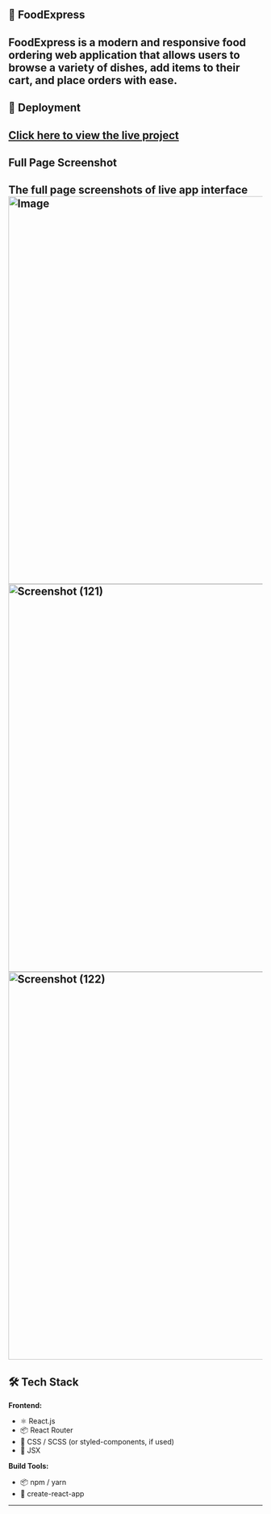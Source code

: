 ## 🍔 FoodExpress

**FoodExpress** is a modern and responsive food ordering web application that allows users to browse a variety of dishes, add items to their cart, and place orders with ease.
------------------------------------------------------------------------------------------------------------------------------------------------------------------------------------------
## 🚀 Deployment
[Click here to view the live project](https://kumud-09.github.io/FoodOrdering)
-------------------------------------------------------------------------------------------------------------------------------------------------------------------------------------------

## Full Page Screenshot
The full page screenshots of live app interface
<img width="1366" height="768" alt="Image" src="https://github.com/user-attachments/assets/6c7dcea8-eaf7-4fc3-849d-61e7478c7ed4" />
<img width="1366" height="768" alt="Screenshot (121)" src="https://github.com/user-attachments/assets/2c02cc01-8ada-4e55-9c78-379717a53a45" />
<img width="1366" height="768" alt="Screenshot (122)" src="https://github.com/user-attachments/assets/58b8a9d6-52e1-4d60-978f-667fdbd2fc61" />
------------------------------------------------------------------------------------------------------------------------------------------------------------------------------------------
## 🛠️ Tech Stack

**Frontend:**
- ⚛️ React.js
- 📦 React Router
- 💅 CSS / SCSS (or styled-components, if used)
- 🧩 JSX

**Build Tools:**
- 📦 npm / yarn
- 📄 create-react-app

------------------------------------------------------------------------------------------------------------------------------------------------------------------------------------------

